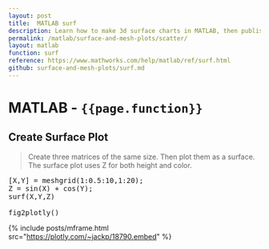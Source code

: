 ```yaml
---
layout: post
title:  MATLAB surf
description: Learn how to make 3d surface charts in MATLAB, then publish them to the Web with Plotly.
permalink: /matlab/surface-and-mesh-plots/scatter/
layout: matlab
function: surf
reference: https://www.mathworks.com/help/matlab/ref/surf.html
github: surface-and-mesh-plots/surf.md
---
```


# MATLAB - `{{page.function}}`

<!--------------------- EXAMPLE BREAK ------------------------->
## Create Surface Plot

> Create three matrices of the same size. Then plot them as a surface. The surface plot uses Z for both height and color.

<pre class="mcode">
[X,Y] = meshgrid(1:0.5:10,1:20);
Z = sin(X) + cos(Y);
surf(X,Y,Z)

fig2plotly()
</pre>

{% include posts/mframe.html src="https://plotly.com/~jackp/18790.embed" %}

